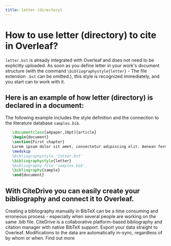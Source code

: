 ```yaml
---
title: letter (directory)
---
```


# How to use letter (directory) to cite in Overleaf? 
`letter.bst` is already integrated with Overleaf and does not need to be explicitly uploaded. As soon as you define letter in your work's document structure (with the command `\bibliographystyle{letter}` - The file extension `.bst` can be omitted.), this style is recognized immediately, and you start can to work with it.

## Here is an example of how letter (directory) is declared in a document:
The following example includes the style definition and the connection to the literature database `samples.bib`.
```tex
   \documentclass[a4paper,10pt]{article}
   \begin{document}
   \section{First chapter}
   Lorem ipsum dolor sit amet, consectetur adipiscing elit. Aenean fermentum justo massa, ut maximus mauris sodales et. Aenean vel elit a erat rhoncus pharetra.
   \medskip
   %bibliographystyle 'letter.bst'
   \bibliographystyle{letter}
   %bibliography file 'samples.bib'.
   \bibliography{sample}
   \end{document}
```

## With CiteDrive you can easily create your bibliography and connect it to Overleaf. 
Creating a bibliography manually in BibTeX can be a time consuming and erroneous process - especially when several people are working on the same .bib file. CiteDrive is a collaborative platform-based bibliography and citation manager with native BibTeX support. Export your data straight to Overleaf. Modifications to the data are automatically in-sync, regardless of by whom or when. Find out more